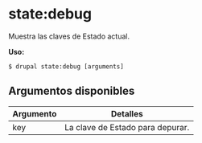 # state:debug
Muestra las claves de Estado actual.

**Uso:**
```
$ drupal state:debug [arguments]
```

## Argumentos disponibles
Argumento | Detalles
---------|-------------
key | La clave de Estado para depurar.
